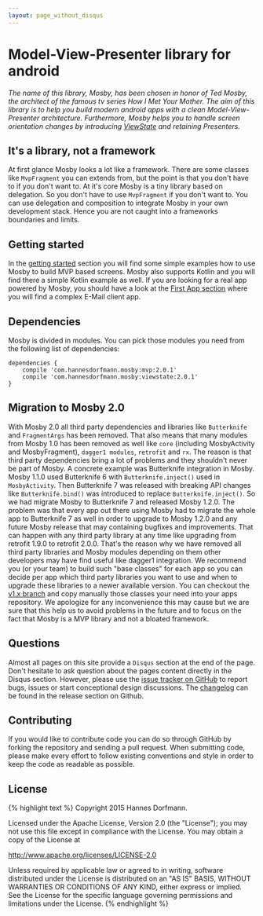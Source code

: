 ```yaml
---
layout: page_without_disqus
---
```


# Model-View-Presenter library for android
_The name of this library, Mosby, has been chosen in honor of Ted Mosby, the architect of the famous tv series How I Met Your Mother. The aim of this library is to help you build modern android apps with a clean Model-View-Presenter architecture. Furthermore, Mosby helps you to handle screen orientation changes by introducing [ViewState](http://hannesdorfmann.com/mosby/viewstate/) and retaining Presenters._

## It's a library, not a framework
At first glance Mosby looks a lot like a framework. There are some classes like `MvpFragment` you can extends from, but the point is that you don't have to if you don't want to. At it's core Mosby is a tiny library based on delegation. So you don't have to use `MvpFragment` if you don't want to. You can use delegation and composition to integrate Mosby in your own development stack. Hence you are not caught into a frameworks boundaries and limits.

## Getting started
In the [getting started](http://hannesdorfmann.com/mosby/getting-started/) section you will find some simple examples how to use Mosby to build MVP based screens. Mosby also supports Kotlin and you will find there a simple Kotlin example as well.
If you are looking for a real app powered by Mosby, you should have a look at the [First App section](http://hannesdorfmann.com/mosby/first-app/) where you will find a complex E-Mail client app.

## Dependencies
Mosby is divided in modules. You can pick those modules you need from the following list of dependencies:


<div class="highlight"><pre><code class="groovy"><span class="n">dependencies</span> <span class="o">{</span>
	<span class="n">compile</span> <span class="s1">'com.hannesdorfmann.mosby:mvp:<span class="mosbyVersion">2.0.1</span>'</span>
	<span class="n">compile</span> <span class="s1">'com.hannesdorfmann.mosby:viewstate:<span class="mosbyVersion">2.0.1</span>'</span>
<span class="o">}</span></code></pre></div>

## Migration to Mosby 2.0
With Mosby 2.0 all third party dependencies and libraries like `Butterknife` and `FragmentArgs` has been removed. That also means that many modules from Mosby 1.0 has been removed as well like `core` (including MosbyActivity and MosbyFragment), `dagger1 modules`, `retrofit` and `rx`.
The reason is that third party dependencies bring a lot of problems and they shouldn't never be part of Mosby. A concrete example was Butterknife integration in Mosby. Mosby 1.1.0 used Butterknife 6 with `Butterknife.inject()` used in `MosbyActivity`. Then Butterknife 7 was released with breaking API changes like `Butterknife.bind()` was introduced to replace `Butterknife.inject()`. So we had migrate Mosby to Butterknife 7 and released Mosby 1.2.0. The problem was that every app out there using Mosby had to migrate the whole app to Butterknife 7 as well in order to upgrade to Mosby 1.2.0 and any future Mosby release that may containing bugfixes and improvements. That can happen with any third party library at any time like upgrading from retrofit 1.9.0 to retrofit 2.0.0. That's the reason why we have removed all third party libraries and Mosby modules depending on them other developers may have find useful like dagger1 integration. We recommend you (or your team) to build such "base classes" for each app so you can decide per app which third party libraries you want to use and when to upgrade these libraries to a newer available version. You can checkout the [v1.x branch](https://github.com/sockeqwe/mosby/tree/v1.x) and copy manually those classes your need into your apps repository. We apologize for any inconvenience this may cause but we are sure that this help us to avoid problems in the future and to focus on the fact that Mosby is a MVP library and not a bloated framework.

## Questions
Almost all pages on this site provide a `Disqus` section at the end of the page. Don't hesitate to ask question about the pages content directly in the Disqus section. However, please use the [issue tracker on GitHub](https://github.com/sockeqwe/mosby/issues) to report bugs, issues or start conceptional design discussions. The [changelog](https://github.com/sockeqwe/mosby/releases) can be found in the release section on Github.

## Contributing
If you would like to contribute code you can do so through GitHub by forking the repository and sending a pull request. When submitting code, please make every effort to follow existing conventions and style in order to keep the code as readable as possible.

## License
{% highlight text %}
 Copyright 2015 Hannes Dorfmann.

 Licensed under the Apache License, Version 2.0 (the "License");
 you may not use this file except in compliance with the License.
 You may obtain a copy of the License at

   http://www.apache.org/licenses/LICENSE-2.0

 Unless required by applicable law or agreed to in writing, software
 distributed under the License is distributed on an "AS IS" BASIS,
 WITHOUT WARRANTIES OR CONDITIONS OF ANY KIND, either express or implied.
 See the License for the specific language governing permissions and
 limitations under the License.
{% endhighlight %}


<script src="https://ajax.googleapis.com/ajax/libs/jquery/2.1.3/jquery.min.js"></script>
<script>
(function() {
  var mavenApi = "http://search.maven.org/solrsearch/select?q=g:%22com.hannesdorfmann.mosby%22+AND+a:%22mvp%22";
  $.getJSON(mavenApi)
    .done(function( data ) {
			var version = data.response.response.docs[0].latestVersion;
			$('.mosbyVersion').text(version);
    });
})();
</script
